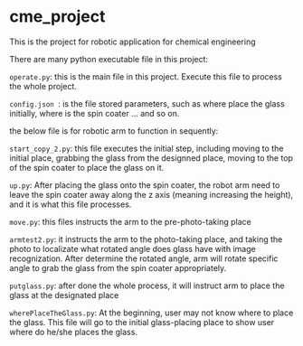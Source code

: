 # cme_project
This is the project for robotic application for chemical engineering

There are many python executable file in this project:

`operate.py`: this is the main file in this project. Execute this file to process the whole project.

`config.json `: is the file stored parameters, such as where place the glass initially, where is the spin coater ... and so on.

the below file is for robotic arm to function in sequently: 

`start_copy_2.py`: this file executes the initial step, including moving to the initial place, grabbing the glass from the designned place, moving to the top of the spin coater to place the glass on it.

`up.py`: After placing the glass onto the spin coater, the robot arm need to leave the spin coater away along the z axis (meaning increasing the height), and it is what this file processes.

`move.py`: this files instructs the arm to the pre-photo-taking place

`armtest2.py`: it instructs the arm to the photo-taking place, and taking the photo to localizate what rotated angle does glass have with image recognization. After determine the rotated angle, arm will rotate specific angle to grab the glass from the spin coater appropriately.

`putglass.py`: after done the whole process, it will instruct arm to place the glass at the designated place 

`wherePlaceTheGlass.py`: At the beginning, user may not know where to place the glass. This file will go to the initial glass-placing place to show user where do he/she places the glass.

